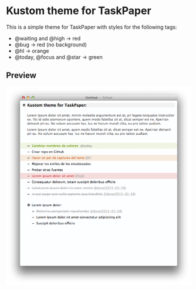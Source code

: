 # Kustom theme for TaskPaper

This is a simple theme for TaskPaper with styles for the following tags:

- @waiting and @high -> red
- @bug -> red (no background)
- @hl -> orange
- @today, @focus and @star -> green

## Preview

![TaskPaper with Kustom theme](https://github.com/kcmr/kustom-taskpaper-theme/blob/master/kustom-taskpaper-theme-preview.png)